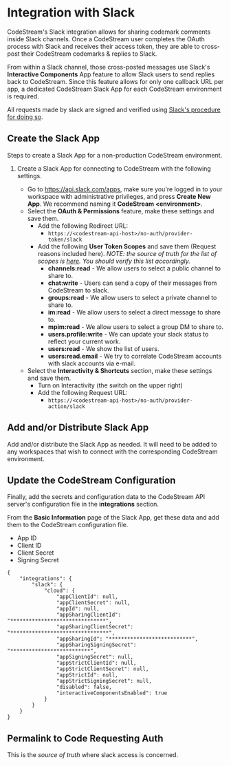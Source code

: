 # Integration with Slack

CodeStream's Slack integration allows for sharing codemark comments inside Slack
channels. Once a CodeStream user completes the OAuth process with Slack and
receives their access token, they are able to cross-post their CodeStream
codemarks & replies to Slack.

From within a Slack channel, those cross-posted messages use Slack's
**Interactive Components** App feature to allow Slack users to send replies back
to CodeStream. Since this feature allows for only one callback URL per app, a
dedicated CodeStream Slack App for each CodeStream environment is required.

All requests made by slack are signed and verified using [Slack's procedure for
doing so](https://api.slack.com/docs/verifying-requests-from-slack).


## Create the Slack App

Steps to create a Slack App for a non-production CodeStream environment.

1. Create a Slack App for connecting to CodeStream with the following
   settings.

	*	Go to https://api.slack.com/apps, make sure you're logged in to your
		workspace with administrative privileges, and press **Create New App**. We
		recommend naming it **CodeStream \<environment\>**.
	*   Select the **OAuth & Permissions** feature, make these settings and save
		them.
		*   Add the following Redirect URL:
			- `https://<codestream-api-host>/no-auth/provider-token/slack`
		*   Add the following **User Token Scopes** and save them (Request reasons included
			here). _NOTE: the source of truth for the list of scopes is [here](../../modules/slack_auth/slack_auth.js).
			You should verify this list accordingly._
			- **channels:read** - We allow users to select a public channel to share
			to.
			- **chat:write** - Users can send a copy of their messages from
			CodeStream to slack.
			- **groups:read** - We allow users to select a private channel to share
			to.
			- **im:read** - We allow users to select a direct message to share to.
			- **mpim:read** - We allow users to select a group DM to share to.
			- **users.profile:write** - We can update your slack status to reflect
			your current work.
			- **users:read** - We show the list of users.
			- **users:read.email** - We try to correlate CodeStream accounts with
			slack accounts via e-mail.
	*   Select the **Interactivity & Shortcuts** section, make these settings
		and save them.
		*   Turn on Interactivity (the switch on the upper right)
		*   Add the following Request URL:
			- `https://<codestream-api-host>/no-auth/provider-action/slack`

## Add and/or Distribute Slack App

Add and/or distribute the Slack App as needed. It will need to be added to any
workspaces that wish to connect with the corresponding CodeStream environment.

## Update the CodeStream Configuration

Finally, add the secrets and configuration data to the CodeStream API server's
configuration file in the **integrations** section.

From the **Basic Information** page of the Slack App, get these data and add
them to the CodeStream configuration file.

- App ID
- Client ID
- Client Secret
- Signing Secret


```
{
	"integrations": {
		"slack": {
			"cloud": {
				"appClientId": null,
				"appClientSecret": null,
				"appId": null,
				"appSharingClientId": "*******************************",
				"appSharingClientSecret": "********************************",
				"appSharingId": "***************************",
				"appSharingSigningSecret": "**************************",
				"appSigningSecret": null,
				"appStrictClientId": null,
				"appStrictClientSecret": null,
				"appStrictId": null,
				"appStrictSigningSecret": null,
				"disabled": false,
				"interactiveComponentsEnabled": true
			}
		}
	}
}
```

## Permalink to Code Requesting Auth

This is the _source of truth_ where slack access is concerned.
